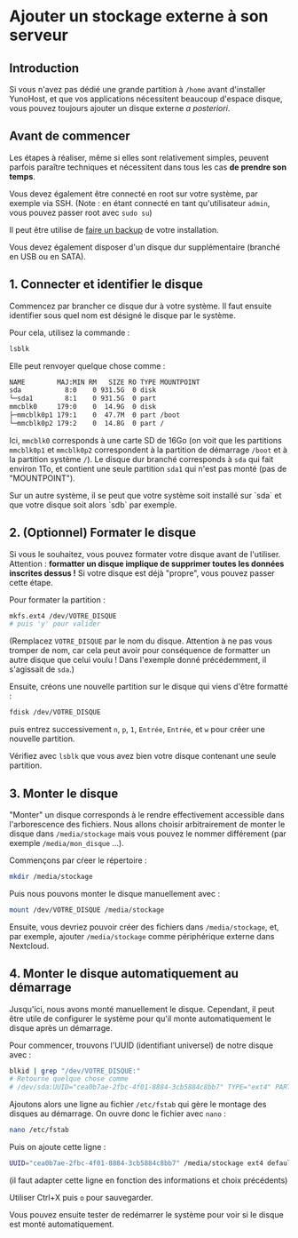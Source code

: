 # Ajouter un stockage externe à son serveur

## Introduction

Si vous n'avez pas dédié une grande partition à `/home` avant d'installer YunoHost, et que vos applications nécessitent beaucoup d'espace disque, vous pouvez toujours ajouter un disque externe *a posteriori*.

## Avant de commencer

Les étapes à réaliser, même si elles sont relativement simples, peuvent parfois paraître techniques et nécessitent dans tous les cas **de prendre son temps**.

Vous devez également être connecté en root sur votre système, par exemple via SSH. (Note : en étant connecté en tant qu'utilisateur `admin`, vous pouvez passer root avec `sudo su`)

Il peut être utilise de [faire un backup](/backup) de votre installation.

Vous devez également disposer d'un disque dur supplémentaire (branché en USB ou en SATA).

## 1. Connecter et identifier le disque

Commencez par brancher ce disque dur à votre système. Il faut ensuite identifier sous quel nom est désigné le disque par le système.

Pour cela, utilisez la commande : 

```bash
lsblk
```

Elle peut renvoyer quelque chose comme : 

```bash
NAME        MAJ:MIN RM   SIZE RO TYPE MOUNTPOINT
sda           8:0    0 931.5G  0 disk 
└─sda1        8:1    0 931.5G  0 part 
mmcblk0     179:0    0  14.9G  0 disk 
├─mmcblk0p1 179:1    0  47.7M  0 part /boot
└─mmcblk0p2 179:2    0  14.8G  0 part /
```

Ici, `mmcblk0` corresponds à une carte SD de 16Go (on voit que les partitions `mmcblk0p1` et `mmcblk0p2` correspondent à la partition de démarrage `/boot` et à la partition système `/`). Le disque dur branché corresponds à `sda` qui fait environ 1To, et contient une seule partition `sda1` qui n'est pas monté (pas de "MOUNTPOINT").

<div class="alert alert-warning" markdown="1">
<span class="glyphicon glyphicon-warning-sign"></span> Sur un autre système, il se peut que votre système soit installé sur `sda` et que votre disque soit alors `sdb` par exemple.
</div>

## 2. (Optionnel) Formater le disque

Si vous le souhaitez, vous pouvez formater votre disque avant de l'utiliser. Attention : **formatter un disque implique de supprimer toutes les données inscrites dessus !** Si votre disque est déjà "propre", vous pouvez passer cette étape.

Pour formater la partition : 

```bash
mkfs.ext4 /dev/VOTRE_DISQUE
# puis 'y' pour valider
```

(Remplacez `VOTRE_DISQUE` par le nom du disque. Attention à ne pas vous tromper de nom, car cela peut avoir pour conséquence de formatter un autre disque que celui voulu ! Dans l'exemple donné précédemment, il s'agissait de `sda`.)

Ensuite, créons une nouvelle partition sur le disque qui viens d'être formatté : 

```bash
fdisk /dev/VOTRE_DISQUE
```

puis entrez successivement `n`, `p`, `1`, `Entrée`, `Entrée`, et `w` pour créer une nouvelle partition.

Vérifiez avec `lsblk` que vous avez bien votre disque contenant une seule partition.

## 3. Monter le disque

"Monter" un disque corresponds à le rendre effectivement accessible dans l'arborescence des fichiers. Nous allons choisir arbitrairement de monter le disque dans `/media/stockage` mais vous pouvez le nommer différement (par exemple `/media/mon_disque` ...).

Commençons par cŕeer le répertoire : 
```bash
mkdir /media/stockage
```

Puis nous pouvons monter le disque manuellement avec : 

```bash
mount /dev/VOTRE_DISQUE /media/stockage
```

Ensuite, vous devriez pouvoir créer des fichiers dans `/media/stockage`, et, par exemple, ajouter `/media/stockage` comme périphérique externe dans Nextcloud.

## 4. Monter le disque automatiquement au démarrage

Jusqu'ici, nous avons monté manuellement le disque. Cependant, il peut être utile de configurer le système pour qu'il monte automatiquement le disque après un démarrage.

Pour commencer, trouvons l'UUID (identifiant universel) de notre disque avec : 

```bash
blkid | grep "/dev/VOTRE_DISQUE:"
# Retourne quelque chose comme
# /dev/sda:UUID="cea0b7ae-2fbc-4f01-8884-3cb5884c8bb7" TYPE="ext4" PARTUUID="34e4b02c-02"
```

Ajoutons alors une ligne au fichier `/etc/fstab` qui gère le montage des disques au démarrage. On ouvre donc le fichier avec `nano` :
 
```bash
nano /etc/fstab
```

Puis on ajoute cette ligne : 

```bash
UUID="cea0b7ae-2fbc-4f01-8884-3cb5884c8bb7" /media/stockage ext4 defaults,nofail 0 0
```

(il faut adapter cette ligne en fonction des informations et choix précédents)

Utiliser Ctrl+X puis `o` pour sauvegarder.

Vous pouvez ensuite tester de redémarrer le système pour voir si le disque est monté automatiquement.

